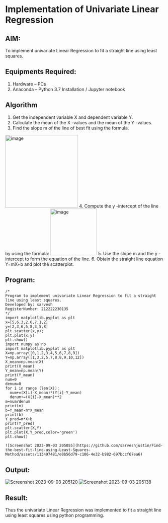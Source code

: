 # Implementation of Univariate Linear Regression
## AIM:
To implement univariate Linear Regression to fit a straight line using least squares.

## Equipments Required:
1. Hardware – PCs
2. Anaconda – Python 3.7 Installation / Jupyter notebook

## Algorithm
1. Get the independent variable X and dependent variable Y.
2. Calculate the mean of the X -values and the mean of the Y -values.
3. Find the slope m of the line of best fit using the formula. 
<img width="231" alt="image" src="https://user-images.githubusercontent.com/93026020/192078527-b3b5ee3e-992f-46c4-865b-3b7ce4ac54ad.png">
4. Compute the y -intercept of the line by using the formula:
<img width="148" alt="image" src="https://user-images.githubusercontent.com/93026020/192078545-79d70b90-7e9d-4b85-9f8b-9d7548a4c5a4.png">
5. Use the slope m and the y -intercept to form the equation of the line.
6. Obtain the straight line equation Y=mX+b and plot the scatterplot.

## Program:
```
/*
Program to implement univariate Linear Regression to fit a straight line using least squares.
Developed by: sarvesh
RegisterNumber: 212222230135 
*/
import matplotlib.pyplot as plt
x=[5,6,3,2,6,7,1,2]
y=[2,3,6,5,8,3,5,8]
plt.scatter(x,y);
plt.plot(x,y)
plt.show()
import numpy as np
import matplotlib.pyplot as plt
X=np.array([0,1,2,3,4,5,6,7,8,9])
Y=np.array([1,3,2,5,7,8,8,9,10,12])
X_mean=np.mean(X)
print(X_mean)
Y_mean=np.mean(Y)
print(Y_mean)
num=0
denum=0
for i in range (len(X)):
  num+=(X[i]-X_mean)*(Y[i]-Y_mean)
  denum+=(X[i]-X_mean)**2
m=num/denum
print(m)
b=Y_mean-m*X_mean
print(b)
Y_pred=m*X+b
print(Y_pred)
plt.scatter(X,Y)
plt.plot(X,Y_pred,color='green')
plt.show()
```
```
![Screenshot 2023-09-03 205055](https://github.com/sarveshjustin/Find-the-best-fit-line-using-Least-Squares-Method/assets/113497481/e0b56d79-c106-4e32-b982-697bccf67ea6)

```
## Output:
![Screenshot 2023-09-03 205120](https://github.com/sarveshjustin/Find-the-best-fit-line-using-Least-Squares-Method/assets/113497481/d764b387-b877-4636-942e-949120e7b48d)
![Screenshot 2023-09-03 205138](https://github.com/sarveshjustin/Find-the-best-fit-line-using-Least-Squares-Method/assets/113497481/c1939e10-26b7-46a2-94f4-9755327cf2b4)
## Result:
Thus the univariate Linear Regression was implemented to fit a straight line using least squares using python programming.

